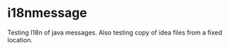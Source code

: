 # i18nmessage
Testing I18n of java messages.
Also testing copy of idea files from a fixed location.

